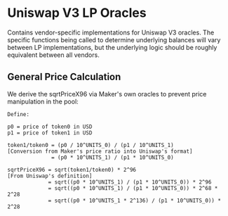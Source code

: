 # Uniswap V3 LP Oracles

Contains vendor-specific implementations for Uniswap V3 oracles. The specific functions being called to determine underlying balances will vary between LP implementations, but the underlying logic should be roughly equivalent between all vendors.

## General Price Calculation

We derive the sqrtPriceX96 via Maker's own oracles to prevent price manipulation in the pool:

```
Define:

p0 = price of token0 in USD
p1 = price of token1 in USD

token1/token0 = (p0 / 10^UNITS_0) / (p1 / 10^UNITS_1)               [Conversion from Maker's price ratio into Uniswap's format]
              = (p0 * 10^UNITS_1) / (p1 * 10^UNITS_0)

sqrtPriceX96 = sqrt(token1/token0) * 2^96                           [From Uniswap's definition]
             = sqrt((p0 * 10^UNITS_1) / (p1 * 10^UNITS_0)) * 2^96
             = sqrt((p0 * 10^UNITS_1) / (p1 * 10^UNITS_0)) * 2^68 * 2^28
             = sqrt((p0 * 10^UNITS_1 * 2^136) / (p1 * 10^UNITS_0)) * 2^28
```
